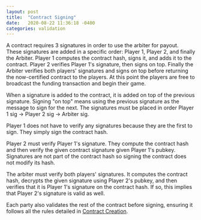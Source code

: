 ```yaml
---
layout: post
title:  "Contract Signing"
date:   2020-08-22 11:36:18 -0400
categories: validation
---
```


A contract requires 3 signatures in order to use the arbiter for payout. These signatures are added in a specific order: Player 1, Player 2, and finally the Arbiter. Player 1 computes the contract hash, signs it, and adds it to the contract. Player 2 verifies Player 1's signature, then signs on top. Finally the Arbiter verifies both players' signatures and signs on top before returning the now-certified contract to the players. At this point the players are free to broadcast the funding transaction and begin their game.

When a signature is added to the contract, it is added on top of the previous signature. Signing "on top" means using the previous signature as the message to sign for the next. The signatures must be placed in order Player 1 sig -> Player 2 sig -> Arbiter sig.

Player 1 does not have to verify any signatures because they are the first to sign. They simply sign the contract hash.

Player 2 must verify Player 1's signature. They compute the contract hash and then verify the given contract signature given Player 1's pubkey. Signatures are not part of the contract hash so signing the contract does not modify its hash.

The arbiter must verify both players' signatures. It computes the contract hash, decrypts the given signature using Player 2's pubkey, and then verifies that it is Player 1's signature on the contract hash. If so, this implies that Player 2's signature is valid as well.

Each party also validates the rest of the contract before signing, ensuring it follows all the rules detailed in [Contract Creation](http://localhost:4000/validation/2020/08/21/contract-creation.html).
